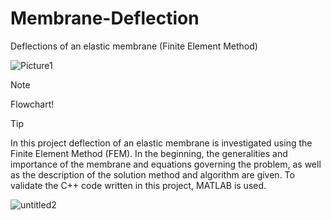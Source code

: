 # Membrane-Deflection
Deflections of an elastic membrane (Finite Element Method)


![Picture1](https://github.com/user-attachments/assets/b33598d5-edbd-4073-87e6-382e7de31e05)

> [!NOTE]
> Flowchart!

> [!TIP]
> In this project deflection of an elastic membrane is investigated using the Finite Element Method (FEM). In the beginning, the generalities and importance of the membrane and equations governing the problem, as well as the description of the solution method and algorithm are given. To validate the C++ code written in this project, MATLAB is used.

![untitled2](https://github.com/user-attachments/assets/4f271f8f-b1bd-415a-8ad2-8047ed5bf629)


